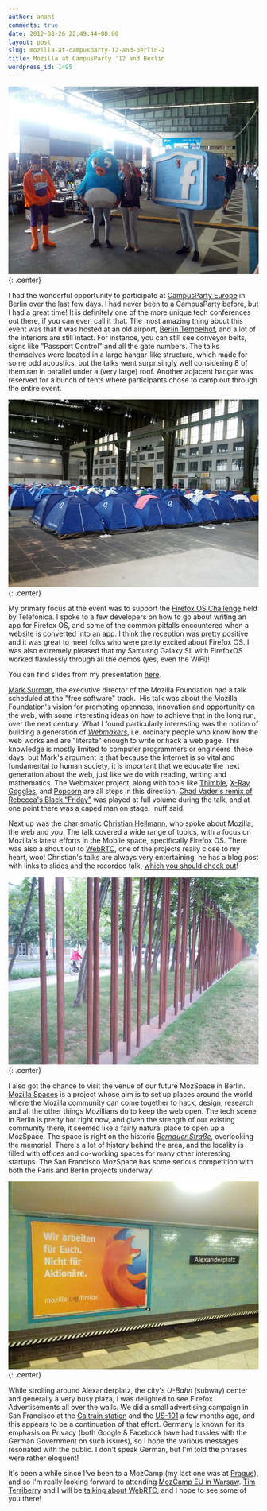 ```yaml
---
author: anant
comments: true
date: 2012-08-26 22:49:44+00:00
layout: post
slug: mozilla-at-campusparty-12-and-berlin-2
title: Mozilla at CampusParty '12 and Berlin
wordpress_id: 1495
---
```


![Campus Party Social Mascots](/images/2012/campus-party-tweet.jpg)
{: .center}

I had the wonderful opportunity to participate at [CampusParty Europe](https://www.campus-party.eu/2012/index.html) in Berlin over the last few days. I had never been to a CampusParty before, but I had a great time! It is definitely one of the more unique tech conferences out there, if you can even call it that. The most amazing thing about this event was that it was hosted at an old airport, [Berlin Tempelhof](http://en.wikipedia.org/wiki/Berlin_Tempelhof_Airport), and a lot of the interiors are still intact. For instance, you can still see conveyor belts, signs like "Passport Control" and all the gate numbers. The talks themselves were located in a large hangar-like structure, which made for some odd acoustics, but the talks went surprisingly well considering 8 of them ran in parallel under a (very large) roof. Another adjacent hangar was reserved for a bunch of tents where participants chose to camp out through the entire event.

![Campus Party Tents](/images/2012/campus-party-tents.jpg)
{: .center}

My primary focus at the event was to support the [Firefox OS Challenge](http://www.campus-labs.com/webapp/reto/ver/FirefoxOSChallenge) held by Telefonica. I spoke to a few developers on how to go about writing an app for Firefox OS, and some of the common pitfalls encountered when a website is converted into an app. I think the reception was pretty positive and it was great to meet folks who were pretty excited about Firefox OS. I was also extremely pleased that my Samusng Galaxy SII with FirefoxOS worked flawlessly through all the demos (yes, even the WiFi)!

You can find slides from my presentation [here](http://proness.kix.in/talks/campus12-apps.pdf).

[Mark Surman](http://commonspace.wordpress.com/), the executive director of the Mozilla Foundation had a talk scheduled at the "free software" track.  His talk was about the Mozilla Foundation's vision for promoting openness, innovation and opportunity on the web, with some interesting ideas on how to achieve that in the long run, over the next century. What I found particularly interesting was the notion of building a generation of [_Webmakers_](http://www.mozilla.org/en-US/webmaker/), i.e. ordinary people who know how the web works and are "literate" enough to write or hack a web page. This knowledge is mostly limited to computer programmers or engineers  these days, but Mark's argument is that because the Internet is so vital and fundamental to human society, it is important that we educate the next generation about the web, just like we do with reading, writing and mathematics. The Webmaker project, along with tools like [Thimble](https://thimble.webmaker.org/en-US/), [X-Ray Goggles](http://hackasaurus.org/en-US/goggles/), and [Popcorn](http://mozillapopcorn.org/) are all steps in this direction. [Chad Vader's remix of Rebecca's Black "Friday"](http://www.youtube.com/watch?v=UPI6g_XG7ck) was played at full volume during the talk, and at one point there was a caped man on stage. 'nuff said.

Next up was the charismatic [Christian Heilmann](http://christianheilmann.com/), who spoke about Mozilla, the web and *you*. The talk covered a wide range of topics, with a focus on Mozilla's latest efforts in the Mobile space, specifically Firefox OS. There was also a shout out to [WebRTC](http://webrtc.org/), one of the projects really close to my heart, woo! Christian's talks are always very entertaining, he has a blog post with links to slides and the recorded talk, [which you should check out](http://christianheilmann.com/2012/08/25/mozilla-the-web-and-you-at-campus-party-europe/)!

![Copper Wall](/images/2012/copper-wall.jpg)
{: .center}

I also got the chance to visit the venue of our future MozSpace in Berlin. [Mozilla Spaces](http://www.mozilla.org/en-US/about/mozilla-spaces/) is a project whose aim is to set up places around the world where the Mozilla community can come together to hack, design, research and all the other things Mozillians do to keep the web open. The tech scene in Berlin is pretty hot right now, and given the strength of our existing community there, it seemed like a fairly natural place to open up a MozSpace. The space is right on the historic *[Bernauer Straße](http://en.wikipedia.org/wiki/Bernauer_Stra%C3%9Fe)*, overlooking the memorial. There's a lot of history behind the area, and the locality is filled with offices and co-working spaces for many other interesting startups. The San Francisco MozSpace has some serious competition with both the Paris and Berlin projects underway!

![Firefox in U-Bahn](/images/2012/u-bahn.jpg)
{: .center}

While strolling around Alexanderplatz, the city's _U-Bahn_ (subway) center and generally a very busy plaza, I was delighted to see Firefox Advertisements all over the walls. We did a small advertising campaign in San Francisco at the [Caltrain station](http://www.caltrain.com/about/doingbusiness/Advertising/trainads/Station_Saturation.html) and the [US-101](http://www.flickr.com/photos/fligtar/sets/72157626249531015/with/5569324504/) a few months ago, and this appears to be a continuation of that effort. Germany is known for its emphasis on Privacy (both Google & Facebook have had tussles with the German Government on such issues), so I hope the various messages resonated with the public. I don't speak German, but I'm told the phrases were rather eloquent!

It's been a while since I've been to a MozCamp (my last one was at [Prague](http://kix.in/2009/10/01/heading-to-prague/)), and so I'm really looking forward to attending [MozCamp EU in Warsaw](https://wiki.mozilla.org/MozCampEU2012). [Tim Terriberry](http://people.xiph.org/~tterribe/) and I will be [talking about WebRTC](https://wiki.mozilla.org/MozCampEU2012/WebRTC-demystified), and I hope to see some of you there!
